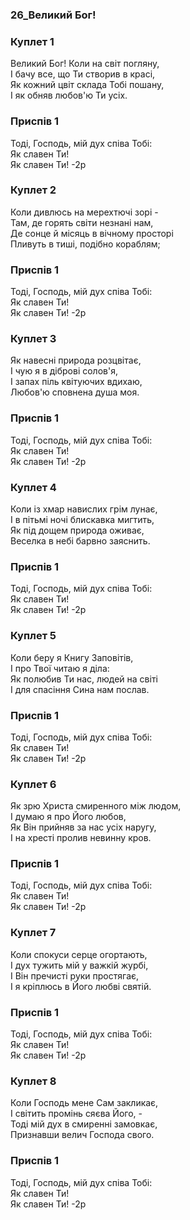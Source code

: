 ### 26_Великий Бог!
### Куплет 1
Великий Бог! Коли на світ погляну, <br/>І бачу все, що Ти створив в красі, <br/>Як кожний цвіт склада Тобі пошану, <br/>І як обняв любов'ю Ти усіх.
### Приспів 1
Тоді, Господь, мій дух співа Тобі: <br/>Як славен Ти! <br/>Як славен Ти! -2р
### Куплет 2
Коли дивлюсь на мерехтючі зорі - <br/>Там, де горять світи незнані нам, <br/>Де сонце й місяць в вічному просторі <br/>Пливуть в тиші, подібно кораблям;
### Приспів 1
Тоді, Господь, мій дух співа Тобі: <br/>Як славен Ти! <br/>Як славен Ти! -2р
### Куплет 3
Як навесні природа розцвітає, <br/>І чую я в діброві солов'я,<br/>І запах піль квітуючих вдихаю, <br/>Любов'ю сповнена душа моя.
### Приспів 1
Тоді, Господь, мій дух співа Тобі: <br/>Як славен Ти! <br/>Як славен Ти! -2р
### Куплет 4
Коли із хмар навислих грім лунає, <br/>І в пітьмі ночі блискавка мигтить,<br/>Як під дощем природа оживає, <br/>Веселка в небі барвно заяснить.
### Приспів 1
Тоді, Господь, мій дух співа Тобі: <br/>Як славен Ти! <br/>Як славен Ти! -2р
### Куплет 5
Коли беру я Книгу Заповітів, <br/>І про Твої читаю я діла:<br/>Як полюбив Ти нас, людей на світі <br/>І для спасіння Сина нам послав.
### Приспів 1
Тоді, Господь, мій дух співа Тобі: <br/>Як славен Ти! <br/>Як славен Ти! -2р
### Куплет 6
Як зрю Христа смиренного між людом, <br/>І думаю я про Його любов,<br/>Як Він прийняв за нас усіх наругу, <br/>І на хресті пролив невинну кров.
### Приспів 1
Тоді, Господь, мій дух співа Тобі: <br/>Як славен Ти! <br/>Як славен Ти! -2р
### Куплет 7
Коли спокуси серце огортають, <br/>І дух тужить мій у важкій журбі,<br/>І Він пречисті руки простягає, <br/>І я кріплюсь в Його любві святій.
### Приспів 1
Тоді, Господь, мій дух співа Тобі: <br/>Як славен Ти! <br/>Як славен Ти! -2р
### Куплет 8
Коли Господь мене Сам закликає, <br/>І світить промінь сяєва Його, -<br/>Тоді мій дух в смиренні замовкає, <br/>Признавши велич Господа свого.
### Приспів 1
Тоді, Господь, мій дух співа Тобі: <br/>Як славен Ти! <br/>Як славен Ти! -2р
